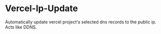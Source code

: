 # Vercel-Ip-Update
Automatically update vercel project's selected dns records to the public ip. Acts like DDNS.

